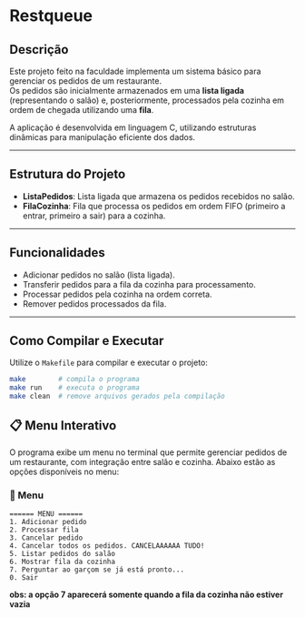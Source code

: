 # Restqueue

## Descrição

Este projeto feito na faculdade implementa um sistema básico para gerenciar os pedidos de um restaurante.  
Os pedidos são inicialmente armazenados em uma **lista ligada** (representando o salão) e, posteriormente, processados pela cozinha em ordem de chegada utilizando uma **fila**.  

A aplicação é desenvolvida em linguagem C, utilizando estruturas dinâmicas para manipulação eficiente dos dados.

---

## Estrutura do Projeto

- **ListaPedidos**: Lista ligada que armazena os pedidos recebidos no salão.  
- **FilaCozinha**: Fila que processa os pedidos em ordem FIFO (primeiro a entrar, primeiro a sair) para a cozinha.

---

## Funcionalidades

- Adicionar pedidos no salão (lista ligada).  
- Transferir pedidos para a fila da cozinha para processamento.  
- Processar pedidos pela cozinha na ordem correta.  
- Remover pedidos processados da fila.  

---

## Como Compilar e Executar

Utilize o `Makefile` para compilar e executar o projeto:

```bash
make        # compila o programa
make run    # executa o programa
make clean  # remove arquivos gerados pela compilação
```

## 📋 Menu Interativo

O programa exibe um menu no terminal que permite gerenciar pedidos de um restaurante, com integração entre salão e cozinha. Abaixo estão as opções disponíveis no menu:

### 🧾 Menu

```text
====== MENU ======
1. Adicionar pedido
2. Processar fila
3. Cancelar pedido
4. Cancelar todos os pedidos. CANCELAAAAAA TUDO!
5. Listar pedidos do salão
6. Mostrar fila da cozinha
7. Perguntar ao garçom se já está pronto...
0. Sair
```

**obs: a opção 7 aparecerá somente quando a fila da cozinha não estiver vazia**
